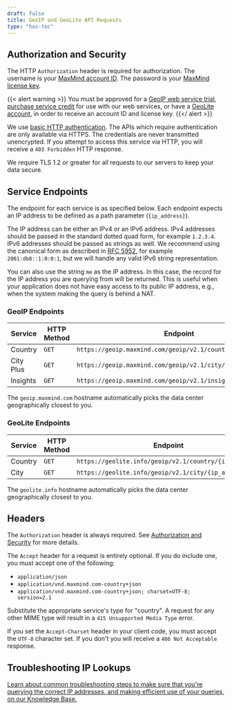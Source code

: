 ```yaml
---
draft: false
title: GeoIP and GeoLite API Requests
type: "has-toc"
---
```


## Authorization and Security

The HTTP `Authorization` header is required for authorization. The username is
your
[MaxMind account ID](https://www.maxmind.com/en/accounts/current/license-key).
The password is your
[MaxMind license key](https://www.maxmind.com/en/accounts/current/license-key).

{{< alert warning >}} You must be approved for a
[GeoIP web service trial](https://www.maxmind.com/en/request-service-trial?service_geoip=1),
[purchase service credit](https://www.maxmind.com/en/geoip2-precision-insights)
for use with our web services, or have a
[GeoLite account](https://www.maxmind.com/en/geolite2/signup), in order to
receive an account ID and license key. {{</ alert >}}

We use
[basic HTTP authentication](https://en.wikipedia.org/wiki/Basic_access_authentication).
The APIs which require authentication are only available via HTTPS. The
credentials are never transmitted unencrypted. If you attempt to access this
service via HTTP, you will receive a `403 Forbidden` HTTP response.

We require TLS 1.2 or greater for all requests to our servers to keep your data
secure.

## Service Endpoints

The endpoint for each service is as specified below. Each endpoint expects an IP
address to be defined as a path parameter (`{ip_address}`).

The IP address can be either an IPv4 or an IPv6 address. IPv4 addresses should
be passed in the standard dotted quad form, for example `1.2.3.4`. IPv6
addresses should be passed as strings as well. We recommend using the canonical
form as described in [RFC 5952](https://tools.ietf.org/html/rfc5952), for
example `2001:db8::1:0:0:1`, but we will handle any valid IPv6 string
representation.

You can also use the string `me` as the IP address. In this case, the record for
the IP address you are querying from will be returned. This is useful when your
application does not have easy access to its public IP address, e.g., when the
system making the query is behind a NAT.

### GeoIP Endpoints

| Service   | HTTP Method | Endpoint                                                     |
| --------- | ----------- | ------------------------------------------------------------ |
| Country   | `GET`       | `https://geoip.maxmind.com/geoip/v2.1/country/{ip_address}`  |
| City Plus | `GET`       | `https://geoip.maxmind.com/geoip/v2.1/city/{ip_address}`     |
| Insights  | `GET`       | `https://geoip.maxmind.com/geoip/v2.1/insights/{ip_address}` |

The `geoip.maxmind.com` hostname automatically picks the data center
geographically closest to you.

### GeoLite Endpoints

| Service | HTTP Method | Endpoint                                               |
| ------- | ----------- | ------------------------------------------------------ |
| Country | `GET`       | `https://geolite.info/geoip/v2.1/country/{ip_address}` |
| City    | `GET`       | `https://geolite.info/geoip/v2.1/city/{ip_address}`    |

The `geolite.info` hostname automatically picks the data center geographically
closest to you.

## Headers

The `Authorization` header is always required. See
[Authorization and Security](#authorization-and-security) for more details.

The `Accept` header for a request is entirely optional. If you do include one,
you must accept one of the following:

- `application/json`
- `application/vnd.maxmind.com-country+json`
- `application/vnd.maxmind.com-country+json; charset=UTF-8; version=2.1`

Substitute the appropriate service's type for "country". A request for any other
MIME type will result in a `415 Unsupported Media Type` error.

If you set the `Accept-Charset` header in your client code, you must accept the
`UTF-8` character set. If you don't you will receive a `406 Not Acceptable`
response.

## Troubleshooting IP Lookups

[Learn about common troubleshooting steps to make sure that you're querying the correct IP addresses, and making efficient use of your queries, on our Knowledge Base.](https://support.maxmind.com/hc/en-us/articles/4408248823835-Optimize-my-Web-Service-Integration)
